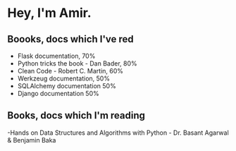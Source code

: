 # Hey, I'm Amir.

## Boooks, docs which I've red

- Flask documentation, 70%
- Python tricks the book - Dan Bader, 80%
- Clean Code - Robert C. Martin, 60%
- Werkzeug documentation, 50%
- SQLAlchemy documentation 50%
- Django documentation 50%

## Books, docs which I'm reading

-Hands on Data Structures and Algorithms with Python - Dr. Basant Agarwal & Benjamin Baka
